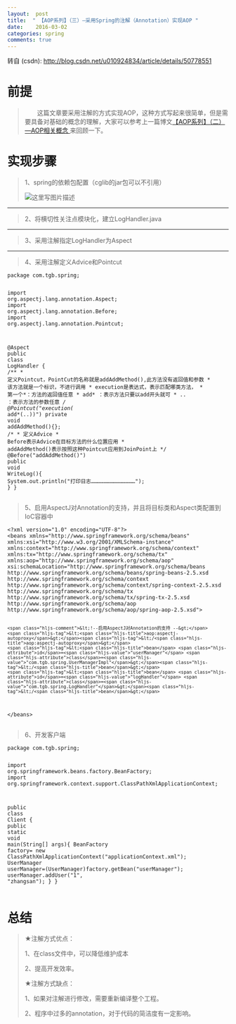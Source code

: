 ```yaml
---
layout:  post
title:  " 【AOP系列】（三）—采用Spring的注解（Annotation）实现AOP "
date:    2016-03-02
categories: spring 
comments: true
---
```

转自 (csdn): http://blog.csdn.net/u010924834/article/details/50778551
<div class="markdown_views">
 <h1 id="前提">前提</h1> 
 <blockquote> 
  <p>　　这篇文章要采用注解的方式实现AOP，这种方式写起来很简单，但是需要具备对基础的概念的理解，大家可以参考上一篇博文<a href="http://blog.csdn.net/u010924834/article/details/50775868">【AOP系列】（二）—AOP相关概念 </a>来回顾一下。</p> 
 </blockquote> 
 <h1 id="实现步骤">实现步骤</h1> 
 <blockquote> 
  <p>1、spring的依赖包配置（cglib的jar包可以不引用）</p> 
  <p><img src="http://img.blog.csdn.net/20160302143102102" alt="这里写图片描述" title=""></p> 
 </blockquote> 
 <hr> 
 <blockquote> 
  <p>2、将横切性关注点模块化，建立LogHandler.java</p> 
 </blockquote> 
 <hr> 
 <blockquote> 
  <p>3、采用注解指定LogHandler为Aspect</p> 
 </blockquote> 
 <hr> 
 <blockquote> 
  <p>4、采用注解定义Advice和Pointcut</p> 
 </blockquote> 
 <pre class="prettyprint"><code class=" hljs java"><span class="hljs-keyword">package</span> com.tgb.spring;

<span class="hljs-keyword">import</span> org.aspectj.lang.annotation.Aspect;
<span class="hljs-keyword">import</span> org.aspectj.lang.annotation.Before;
<span class="hljs-keyword">import</span> org.aspectj.lang.annotation.Pointcut;

<span class="hljs-annotation">@Aspect</span>
<span class="hljs-keyword">public</span> <span class="hljs-class"><span class="hljs-keyword">class</span> <span class="hljs-title">LogHandler</span> {</span>
    <span class="hljs-javadoc">/** * 定义Pointcut，PointCut的名称就是addAddMethod(),此方法没有返回值和参数 * 该方法就是一个标识，不进行调用 * execution是表达式，表示匹配哪类方法， * 第一个*：方法的返回值任意 * add* ：表示方法只要以add开头就可 * .. ：表示方法的参数任意 */</span>
    <span class="hljs-annotation">@Pointcut</span>(<span class="hljs-string">"execution(* add*(..))"</span>)
    <span class="hljs-keyword">private</span> <span class="hljs-keyword">void</span> <span class="hljs-title">addAddMethod</span>(){};
    <span class="hljs-comment">/* * 定义Advice * Before表示Advice在目标方法的什么位置应用 * addAddMethod()表示按照这种Pointcut应用到JoinPoint上 */</span>
    <span class="hljs-annotation">@Before</span>(<span class="hljs-string">"addAddMethod()"</span>)
    <span class="hljs-keyword">public</span> <span class="hljs-keyword">void</span> <span class="hljs-title">WriteLog</span>(){
        System.out.println(<span class="hljs-string">"打印日志……………………………………"</span>);
    }
}
</code></pre> 
 <blockquote> 
  <p>5、启用AspectJ对Annotation的支持，并且将目标类和Aspect类配置到IoC容器中</p> 
 </blockquote> 
 <pre class="prettyprint"><code class=" hljs xml"><span class="hljs-pi">&lt;?xml version="1.0" encoding="UTF-8"?&gt;</span>
<span class="hljs-tag">&lt;<span class="hljs-title">beans</span> <span class="hljs-attribute">xmlns</span>=<span class="hljs-value">"http://www.springframework.org/schema/beans"</span> <span class="hljs-attribute">xmlns:xsi</span>=<span class="hljs-value">"http://www.w3.org/2001/XMLSchema-instance"</span> <span class="hljs-attribute">xmlns:context</span>=<span class="hljs-value">"http://www.springframework.org/schema/context"</span> <span class="hljs-attribute">xmlns:tx</span>=<span class="hljs-value">"http://www.springframework.org/schema/tx"</span> <span class="hljs-attribute">xmlns:aop</span>=<span class="hljs-value">"http://www.springframework.org/schema/aop"</span> <span class="hljs-attribute">xsi:schemaLocation</span>=<span class="hljs-value">"http://www.springframework.org/schema/beans http://www.springframework.org/schema/beans/spring-beans-2.5.xsd http://www.springframework.org/schema/context http://www.springframework.org/schema/context/spring-context-2.5.xsd http://www.springframework.org/schema/tx http://www.springframework.org/schema/tx/spring-tx-2.5.xsd http://www.springframework.org/schema/aop http://www.springframework.org/schema/aop/spring-aop-2.5.xsd"</span>&gt;</span>

    <span class="hljs-comment">&lt;!--启用AspectJ对Annotation的支持 --&gt;</span>
    <span class="hljs-tag">&lt;<span class="hljs-title">aop:aspectj-autoproxy</span>&gt;</span><span class="hljs-tag">&lt;/<span class="hljs-title">aop:aspectj-autoproxy</span>&gt;</span>
    <span class="hljs-tag">&lt;<span class="hljs-title">bean</span> <span class="hljs-attribute">id</span>=<span class="hljs-value">"userManager"</span> <span class="hljs-attribute">class</span>=<span class="hljs-value">"com.tgb.spring.UserManagerImpl"</span>&gt;</span><span class="hljs-tag">&lt;/<span class="hljs-title">bean</span>&gt;</span>
    <span class="hljs-tag">&lt;<span class="hljs-title">bean</span> <span class="hljs-attribute">id</span>=<span class="hljs-value">"logHandler"</span> <span class="hljs-attribute">class</span>=<span class="hljs-value">"com.tgb.spring.LogHandler"</span>&gt;</span><span class="hljs-tag">&lt;/<span class="hljs-title">bean</span>&gt;</span>
<span class="hljs-tag">&lt;/<span class="hljs-title">beans</span>&gt;</span>
</code></pre> 
 <blockquote> 
  <p>6、开发客户端</p> 
 </blockquote> 
 <pre class="prettyprint"><code class=" hljs java"><span class="hljs-keyword">package</span> com.tgb.spring;

<span class="hljs-keyword">import</span> org.springframework.beans.factory.BeanFactory;
<span class="hljs-keyword">import</span> org.springframework.context.support.ClassPathXmlApplicationContext;

<span class="hljs-keyword">public</span> <span class="hljs-class"><span class="hljs-keyword">class</span> <span class="hljs-title">Client</span> {</span>
    <span class="hljs-keyword">public</span> <span class="hljs-keyword">static</span> <span class="hljs-keyword">void</span> <span class="hljs-title">main</span>(String[] args){
        BeanFactory factory= <span class="hljs-keyword">new</span> ClassPathXmlApplicationContext(<span class="hljs-string">"applicationContext.xml"</span>);
        UserManager userManager=(UserManager)factory.getBean(<span class="hljs-string">"userManager"</span>);
        userManager.addUser(<span class="hljs-string">"1"</span>, <span class="hljs-string">"zhangsan"</span>);
    }
}
</code></pre> 
 <h1 id="总结">总结</h1> 
 <blockquote> 
  <p>★注解方式优点：</p> 
  <p>1、在class文件中，可以降低维护成本</p> 
  <p>2、提高开发效率。</p> 
  <p>★注解方式缺点：</p> 
  <p>1、如果对注解进行修改，需要重新编译整个工程。</p> 
  <p>2、程序中过多的annotation，对于代码的简洁度有一定影响。</p> 
 </blockquote>
</div>